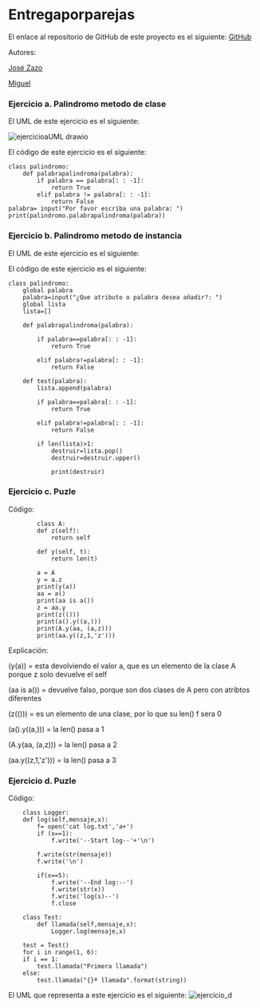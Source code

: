 # Entregaporparejas


El enlace al repositorio de GitHub de este proyecto es el siguiente: [GitHub](https://github.com/jzazooro/Entregaporparejas.git)

Autores:

[José Zazo](https://github.com/jzazooro)

[Miguel](https://github.com/migueliiin)

### Ejercicio a. Palindromo metodo de clase

El UML de este ejercicio es el siguiente:

![ejercicioaUML drawio](https://user-images.githubusercontent.com/91785177/159487858-e9b4ff43-4fda-454d-aedd-e91068a74112.png)

El código de este ejercicio es el siguiente:

```
class palindromo:
    def palabrapalindroma(palabra):
        if palabra == palabra[: : -1]:
            return True
        elif palabra != palabra[: : -1]:
            return False
palabra= input("Por favor escriba una palabra: ")
print(palindromo.palabrapalindroma(palabra))
```

### Ejercicio b. Palindromo metodo de instancia


El UML de este ejercicio es el siguiente:



El código de este ejercicio es el siguiente:

```
class palindromo:
    global palabra
    palabra=input("¿Que atributo o palabra desea añadir?: ")
    global lista
    lista=[]

    def palabrapalindroma(palabra):

        if palabra==palabra[: : -1]:
            return True

        elif palabra!=palabra[: : -1]:
            return False

    def test(palabra):
        lista.append(palabra)

        if palabra==palabra[: : -1]:
            return True

        elif palabra!=palabra[: : -1]:
            return False

        if len(lista)>1:
            destruir=lista.pop()
            destruir=destruir.upper()

            print(destruir)
```


### Ejercicio c. Puzle
    
Código:
    
``` 
        class A: 
        def z(self): 
            return self 
    
        def y(self, t): 
            return len(t) 
    
        a = A 
        y = a.z 
        print(y(a)) 
        aa = a() 
        print(aa is a()) 
        z = aa.y 
        print(z(())) 
        print(a().y((a,))) 
        print(A.y(aa, (a,z))) 
        print(aa.y((z,1,'z'))) 
```
Explicación:

(y(a)) = esta devolviendo el valor a, que es un elemento de la clase A porque z solo devuelve el self

(aa is a()) = devuelve falso, porque son dos clases de A pero con atribtos diferentes

(z(())) = es un elemento de una clase, por lo que su len() f sera 0

(a().y((a,))) = la len() pasa a 1

(A.y(aa, (a,z))) = la len() pasa a 2

(aa.y((z,1,'z'))) = la len() pasa a 3

### Ejercicio d. Puzle
    
Código:
    
``` 
    class Logger:
    def log(self,mensaje,x):
        f= open('cat log.txt','a+')
        if (x==1):
            f.write('--Start log--'+'\n')
        
        f.write(str(mensaje))
        f.write('\n')
        
        if(x==5):
            f.write('--End log:--')
            f.write(str(x))
            f.write('log(s)--')
            f.close

    class Test:
        def llamada(self,mensaje,x):
            Logger.log(mensaje,x)

    test = Test() 
    for i in range(1, 6): 
    if i == 1: 
        test.llamada("Primera llamada") 
    else: 
        test.llamada("{}ª llamada".format(string)) 
```

El UML que representa a este ejercicio es el siguiente:
![ejercicio_d](https://user-images.githubusercontent.com/91721552/159494030-9a2ac3fd-f070-4ce6-9dec-da501e2635ca.png)

